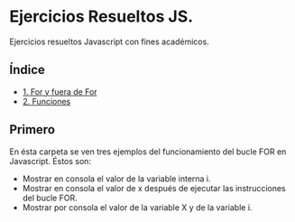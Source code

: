 # Ejercicios Resueltos JS.
Ejercicios resueltos Javascript con fines académicos.

## Índice
- [1. For y fuera de For](#Primero)
- [2. Funciones](#Segundo)

## Primero

En ésta carpeta se ven tres ejemplos del funcionamiento del bucle
FOR en Javascript. Éstos son:

- Mostrar en consola el valor de la variable interna i.
- Mostrar en consola el valor de x después de ejecutar las instrucciones
  del bucle FOR.
- Mostrar por consola el valor de la variable X y de la variable i.
